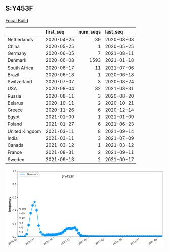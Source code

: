 

## S:Y453F
[Focal Build](https://nextstrain.org/groups/neherlab/ncov/S.Y453F?c=gt-S_453&f_region=Europe)

|                | first_seq   |   num_seqs | last_seq   |
|:---------------|:------------|-----------:|:-----------|
| Netherlands    | 2020-04-25  |         39 | 2020-08-08 |
| China          | 2020-05-25  |          1 | 2020-05-25 |
| Germany        | 2020-06-05  |          7 | 2021-08-11 |
| Denmark        | 2020-06-08  |       1593 | 2021-01-18 |
| South Africa   | 2020-06-17  |         11 | 2021-07-06 |
| Brazil         | 2020-06-18  |          1 | 2020-06-18 |
| Switzerland    | 2020-07-07  |          3 | 2020-08-24 |
| USA            | 2020-08-04  |         82 | 2021-08-31 |
| Russia         | 2020-08-11  |          3 | 2020-08-20 |
| Belarus        | 2020-10-11  |          2 | 2020-10-21 |
| Greece         | 2020-11-26  |          6 | 2020-12-14 |
| Egypt          | 2021-01-09  |          1 | 2021-01-09 |
| Poland         | 2021-01-27  |          6 | 2021-06-23 |
| United Kingdom | 2021-03-11  |          8 | 2021-09-14 |
| India          | 2021-03-11  |          3 | 2021-07-09 |
| Canada         | 2021-03-12  |          1 | 2021-03-12 |
| France         | 2021-08-31  |          2 | 2021-09-11 |
| Sweden         | 2021-09-13  |          2 | 2021-09-17 |

![Overall trends S.Y453F](/overall_trends_figures/overall_trends_S.Y453F.png)